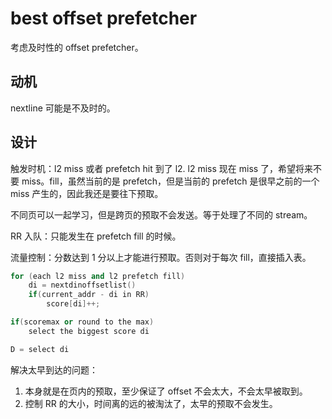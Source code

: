 # best offset prefetcher

考虑及时性的 offset prefetcher。

## 动机

nextline 可能是不及时的。

## 设计

触发时机：l2 miss 或者 prefetch hit 到了 l2. l2 miss 现在 miss 了，希望将来不要 miss。fill，虽然当前的是 prefetch，但是当前的 prefetch 是很早之前的一个 miss 产生的，因此我还是要往下预取。

不同页可以一起学习，但是跨页的预取不会发送。等于处理了不同的 stream。

RR 入队：只能发生在 prefetch fill 的时候。

流量控制：分数达到 1 分以上才能进行预取。否则对于每次 fill，直接插入表。


```cpp
for (each l2 miss and l2 prefetch fill)
    di = nextdinoffsetlist()
    if(current_addr - di in RR)
        score[di]++;

if(scoremax or round to the max)
    select the biggest score di

D = select di
```

解决太早到达的问题：
1. 本身就是在页内的预取，至少保证了 offset 不会太大，不会太早被取到。
2. 控制 RR 的大小，时间离的远的被淘汰了，太早的预取不会发生。

